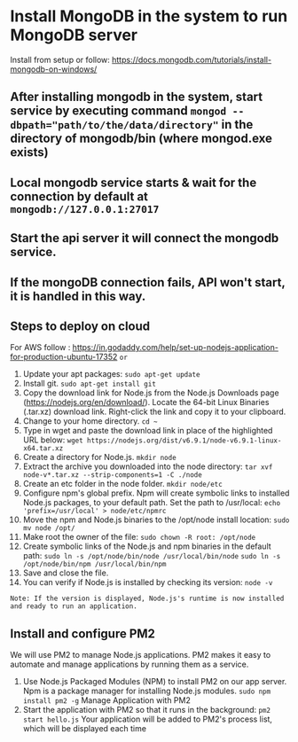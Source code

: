 # Install MongoDB in the system to run MongoDB server

Install from setup or follow:
https://docs.mongodb.com/tutorials/install-mongodb-on-windows/

## After installing mongodb in the system, start service by executing command  `mongod --dbpath="path/to/the/data/directory"` in the directory of mongodb/bin (where mongod.exe exists)

## Local mongodb service starts & wait for the connection by default at `mongodb://127.0.0.1:27017` 

## Start the api server it will connect the mongodb service.


## If the mongoDB connection fails, API won't start, it is handled in this way.

## Steps to deploy on cloud
For AWS follow : https://in.godaddy.com/help/set-up-nodejs-application-for-production-ubuntu-17352
`or`
1. Update your apt packages:
`sudo apt-get update`
2. Install git.
`sudo apt-get install git`
3. Copy the download link for Node.js from the Node.js Downloads page (https://nodejs.org/en/download/). Locate the 64-bit Linux Binaries (.tar.xz) download link. Right-click the link and copy it to your clipboard.
4. Change to your home directory.
`cd ~`
5. Type in wget and paste the download link in place of the highlighted URL below:
`wget https://nodejs.org/dist/v6.9.1/node-v6.9.1-linux-x64.tar.xz`
6. Create a directory for Node.js.
`mkdir node`
7. Extract the archive you downloaded into the node directory:
`tar xvf node-v*.tar.xz --strip-components=1 -C ./node`
8. Create an etc folder in the node folder.
`mkdir node/etc`
9. Configure npm's global prefix. Npm will create symbolic links to installed Node.js packages, to your default path. Set the path to /usr/local:
`echo 'prefix=/usr/local' > node/etc/npmrc`
10. Move the npm and Node.js binaries to the /opt/node install location:
`sudo mv node /opt/`
11. Make root the owner of the file:
`sudo chown -R root: /opt/node`
12. Create symbolic links of the Node.js and npm binaries in the default path:
`sudo ln -s /opt/node/bin/node /usr/local/bin/node`
`sudo ln -s /opt/node/bin/npm /usr/local/bin/npm`
13. Save and close the file.
14. You can verify if Node.js is installed by checking its version:
`node -v`
 
`Note: If the version is displayed, Node.js's runtime is now installed and ready to run an application.`

## Install and configure PM2
We will use PM2 to manage Node.js applications. PM2 makes it easy to automate and manage applications by running them as a service.

1. Use Node.js Packaged Modules (NPM) to install PM2 on our app server. Npm is a package manager for installing Node.js modules.
`sudo npm install pm2 -g`
Manage Application with PM2
2. Start the application with PM2 so that it runs in the background:
`pm2 start hello.js`
Your application will be added to PM2's process list, which will be displayed each time 